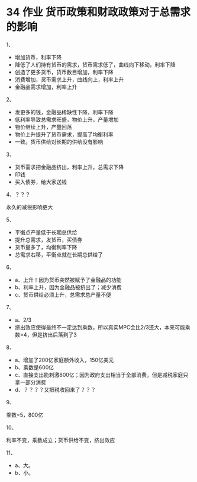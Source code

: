 # 34 作业 货币政策和财政政策对于总需求的影响

1、

- 增加货币，利率下降
- 降低了人们持有货币的需求，货币需求低了，曲线向下移动，利率下降
- 创造了更多货币，货币数目增加，利率下降
- 消费增加，货币需求上升，曲线向上，利率上升
- 金融品需求增加，利率上升

2、

- 发更多的钱，金融品稀缺性下降，利率下降
- 低利率导致总需求旺盛，物价上升，产量增加
- 物价继续上升，产量回落
- 物价上升提升了货币需求，提高了均衡利率
- 一致。货币供给对长期的供给没有影响

3、

- 货币需求把金融品挤出，利率上升，总需求下降
- 印钱
- 买入债券，给大家送钱

4、？？？

永久的减税影响更大

5、

- 平衡点产量低于长期总供给
- 提升总需求，发货币，买债券
- 货币量多了，均衡利率下降
- 总需求右移，平衡点就在长期总供给了

6、

- a、上升！因为货币突然被赋予了金融品的功能
- b、利率上升，因为金融品被挤出了；减少消费
- c、货币供给必须上升，总需求总产量不便

7、

- a、2/3
- 挤出效应使得最终不一定达到乘数，所以真实MPC会比2/3还大，本来可能乘数=4，但是挤出后落到了3

8、

- a、增加了200亿家庭额外收入，150亿美元
- b、乘数是600亿
- c、直接支出能刺激800亿；因为政府支出相当于全部消费，但是减税家庭只拿一部分消费
- d、？？？？又把税收回来了？？？

9、

乘数=5，800亿

10、

利率不变，乘数成立；货币供给不变，挤出效应

11、

- a、大。
- b、小。